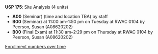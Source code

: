 **USP 175**: Site Analysis (4 units)

- **A00** (Seminar) (time and location TBA) by staff
- **B00** (Seminar) at 11:00 am–1:50 pm on Tuesday at RWAC 0104 by Peerson, Susan (A08620202)
- **B00** (Final Exam) at 11:30 am–2:29 pm on Thursday at RWAC 0104 by Peerson, Susan (A08620202)

[Enrollment numbers over time](./USP175.tsv)
